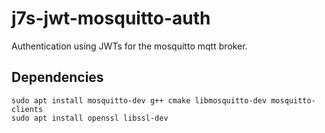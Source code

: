# j7s-jwt-mosquitto-auth

Authentication using JWTs for the mosquitto mqtt broker.

## Dependencies
```
sudo apt install mosquitto-dev g++ cmake libmosquitto-dev mosquitto-clients
sudo apt install openssl libssl-dev
```
